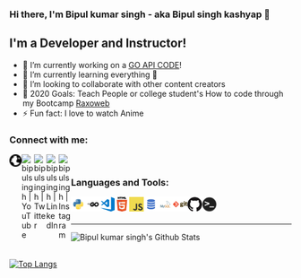 ### Hi there, I'm Bipul kumar singh - aka Bipul singh kashyap 👋

## I'm a Developer and Instructor!
- 🔭 I’m currently working on a [GO API CODE][goapi]!
- 🌱 I’m currently learning everything 🤣
- 👯 I’m looking to collaborate with other content creators
- 🥅 2020 Goals: Teach People or college student's How to code through my Bootcamp [Raxoweb][website]
- ⚡ Fun fact: I love to watch Anime

### Connect with me:

[<img align="left" alt="raxoweb.com" width="22px" src="https://raw.githubusercontent.com/iconic/open-iconic/master/svg/globe.svg" />][website]
[<img align="left" alt="bipulsingh | YouTube" width="22px" src="https://cdn.jsdelivr.net/npm/simple-icons@v3/icons/youtube.svg" />][youtube]
[<img align="left" alt="bipulsingh | Twitter" width="22px" src="https://cdn.jsdelivr.net/npm/simple-icons@v3/icons/twitter.svg" />][twitter]
[<img align="left" alt="bipulsingh | LinkedIn" width="22px" src="https://cdn.jsdelivr.net/npm/simple-icons@v3/icons/linkedin.svg" />][linkedin]
[<img align="left" alt="bipulsingh | Instagram" width="22px" src="https://cdn.jsdelivr.net/npm/simple-icons@v3/icons/instagram.svg" />][instagram]

<br />

### Languages and Tools:
[<img align="left" alt="Python3" width="26px" src="https://raw.githubusercontent.com/github/explore/80688e429a7d4ef2fca1e82350fe8e3517d3494d/topics/python/python.png" />][webdevplaylist]
[<img align="left" alt="Golang" width="26px" src="https://raw.githubusercontent.com/github/explore/80688e429a7d4ef2fca1e82350fe8e3517d3494d/topics/go/go.png" />][webdevplaylist]
[<img align="left" alt="Visual Studio Code" width="26px" src="https://raw.githubusercontent.com/github/explore/80688e429a7d4ef2fca1e82350fe8e3517d3494d/topics/visual-studio-code/visual-studio-code.png" />][webdevplaylist]
[<img align="left" alt="HTML5" width="26px" src="https://raw.githubusercontent.com/github/explore/80688e429a7d4ef2fca1e82350fe8e3517d3494d/topics/html/html.png" />][webdevplaylist]
[<img align="left" alt="JavaScript" width="26px" src="https://raw.githubusercontent.com/github/explore/80688e429a7d4ef2fca1e82350fe8e3517d3494d/topics/javascript/javascript.png" />][webdevplaylist]
[<img align="left" alt="SQL" width="26px" src="https://raw.githubusercontent.com/github/explore/80688e429a7d4ef2fca1e82350fe8e3517d3494d/topics/sql/sql.png" />][webdevplaylist]
[<img align="left" alt="MySQL" width="26px" src="https://raw.githubusercontent.com/github/explore/80688e429a7d4ef2fca1e82350fe8e3517d3494d/topics/mysql/mysql.png" />][webdevplaylist]
[<img align="left" alt="Git" width="26px" src="https://raw.githubusercontent.com/github/explore/80688e429a7d4ef2fca1e82350fe8e3517d3494d/topics/git/git.png" />][webdevplaylist]
[<img align="left" alt="GitHub" width="26px" src="https://raw.githubusercontent.com/github/explore/78df643247d429f6cc873026c0622819ad797942/topics/github/github.png" />][webdevplaylist]
[<img align="left" alt="HTML5" width="26px" src="https://raw.githubusercontent.com/github/explore/80688e429a7d4ef2fca1e82350fe8e3517d3494d/topics/terminal/terminal.png" />][webdevplaylist]
<br />
<br />

---


<img align="left" alt="Bipul kumar singh's Github Stats" src="https://github-readme-stats.vercel.app/api?username=Bipulkumarsingh&show_icons=true&hide_border=true" />
<br />
<br />


[![Top Langs](https://github-readme-stats.vercel.app/api/top-langs/?username=Bipulkumarsingh)](https://github.com/Bipulkumarsingh/github-readme-stats)

[website]: https://www.raxoweb.com
[goapi]: https://github.com/Bipulkumarsingh/GoApi
[twitter]: https://twitter.com/bksinghkashyap
[youtube]: https://www.youtube.com/channel/UCLn0FX0uXXlRrTEBypnMAHQ
[instagram]: https://www.instagram.com/bipulsinghkashyap
[linkedin]: https://www.linkedin.com/in/bipulkrsingh
[webdevplaylist]: https://www.raxoweb.com/bootcamp
